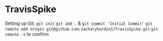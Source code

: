 # TravisSpike

Setting up Git:
`git init`
`git add .` & `git commit 'Initial Commit'`
`git remote add origin git@github.com:zacharyhardin1/TravisSpike.git`
`git remote -v` to confirm
